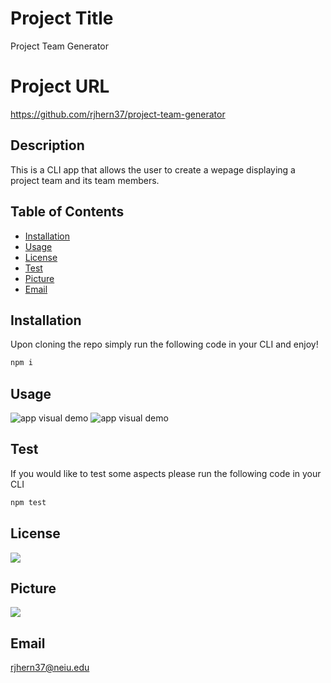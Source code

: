 
# Project Title 
Project Team Generator


# Project URL
https://github.com/rjhern37/project-team-generator

## Description 
This is a CLI app that allows the user to create a wepage displaying a project team and its team members.

## Table of Contents
* [Installation](#installation)
* [Usage](#usage)
* [License](#license)
* [Test](#test)
* [Picture](#picture)
* [Email](#email)


## Installation
Upon cloning the repo simply run the following code in your CLI and enjoy!
```sh
npm i
```

## Usage
<img alt="app visual demo" src="assets/Project-teamGify.gif"/>
<img alt="app visual demo" src="assets/Project-teamGify2.gif"/>


## Test
If you would like to test some aspects please run the following code in your CLI 
```sh
npm test
```

## License
<img src="https://img.shields.io/badge/license-MIT-blue.svg"/>

## Picture
<img src="https://avatars1.githubusercontent.com/u/59975055?v=4"/>

## Email
rjhern37@neiu.edu
